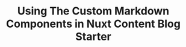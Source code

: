 ---
id: 130acc28-3170-4ac5-a73c-872f3c42bf03
title: Using The Custom Markdown Components in Nuxt Content Blog Starter
description: This is an example of the custom markdown components included in the nuxt content blog starter. I will routinely add new components and update this article, so keep your eyes peeled!
category: frontend
tags: [nuxt, learning]  
keywords: 
  primary: Nuxt vs React
  secondary: [Nuxt, React]
status: published
robots: false
featured_image: nuxt-custom-markdown-components.jpg
version: 0.1
updatedAt: 2024/01/20
publishedAt: 2024/01/20
---